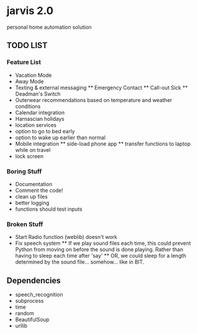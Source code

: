 # jarvis 2.0
personal home automation solution

## TODO LIST

### Feature List
* Vacation Mode
* Away Mode
* Texting & external messaging
** Emergency Contact
** Call-out Sick
** Deadman's Switch
* Outerwear recommendations based on temperature and weather conditions
* Calendar integration
* Harnascian holidays
* location services
* option to go to bed early
* option to wake up earlier than normal
* Mobile integration
** side-load phone app
** transfer functions to laptop while on travel
* lock screen


### Boring Stuff
* Documentation
* Comment the code!
* clean up files
* better logging
* functions should test inputs

### Broken Stuff
* Start Radio function (weblib) doesn't work
* Fix speech system
** If we play sound files each time, this could prevent Python from moving on before the sound is done playing. Rather than having to sleep each time after 'say'
** OR, we could sleep for a length determined by the sound file... somehow... like in BIT.

## Dependencies

* speech_recognition
* subprocess
* time
* random
* BeautifulSoup
* urllib
